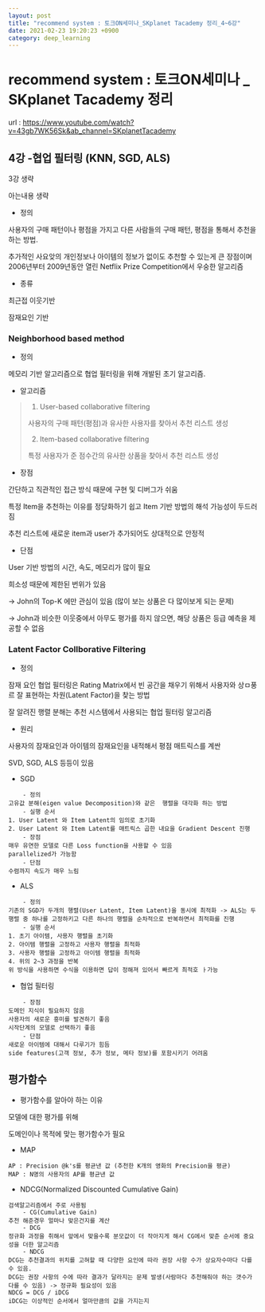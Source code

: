 ```yaml
---
layout: post
title: "recommend system : 토크ON세미나_SKplanet Tacademy 정리_4~6강"
date: 2021-02-23 19:20:23 +0900
category: deep_learning
---
```

# recommend system : 토크ON세미나 _ SKplanet Tacademy 정리
url : https://www.youtube.com/watch?v=43gb7WK56Sk&ab_channel=SKplanetTacademy
## 4강 -협업 필터링 (KNN, SGD, ALS)

3강 생략 

아는내용 생략

- 정의

사용자의 구매 패턴이나 평점을 가지고 다른 사람들의 구매 패턴, 평점을 통해서 추천을 하는 방법.

추가적인 사요앚의 개인정보나 아이템의 정보가 없이도 추천할 수 있는게 큰 장점이며 2006년부터 2009년동안 열린 Netflix Prize Competition에서 우숭한 알고리즘



- 종류

최근접 이웃기반

잠재요인 기반



### Neighborhood based method

- 정의

메모리 기반 알고리즘으로 협업 필터링을 위해 개발된 초기 알고리즘.

- 알고리즘

> 1. User-based collaborative filtering
>
> 사용자의 구매 패턴(평점)과 유사한 사용자를 찾아서 추천 리스트 생성
>
> 2. Item-based collaborative filtering
>
> 특정 사용자가 준 점수간의 유사한 상품을 찾아서 추천 리스트 생성 



- 장점

간단하고 직관적인 접근 방식 때문에 구현 및 디버그가 쉬움

특정 Item을 추천하는 이유를 정당화하기 쉽고 Item 기반 방법의 해석 가능성이 두드러짐

추천 리스트에 새로운 item과  user가 추가되어도 상대적으로 안정적

- 단점

User 기반 방법의 시간, 속도, 메모리가 많이 필요

희소성 때문에 제한된 번위가 있음

-> John의 Top-K 에만 관심이 있음 (많이 보는 상품은 다 많이보게 되는 문제)

-> John과 비슷한 이웃중에서 아무도 평가를 하지 않으면, 해당 상품은 등급 예측을 제공할 수 없음



### Latent Factor Collborative Filtering

- 정의

잠재 요인 협업 필터링은 Rating Matrix에서 빈 공간을 채우기 위해서 사용자와 상ㅁ풍르 잘 표현하는 차원(Latent Factor)을 찾는 방법

잘 알려진 행렬 분해는 추천 시스템에서 사용되는 협업 필터링 알고리즘

- 원리

사용자의 잠재요인과 아이템의 잠재요인을 내적해서 평점 매트릭스를 계싼

SVD, SGD, ALS 등등이 있음 



- SGD

```
	- 정의
고유값 분해(eigen value Decomposition)와 같은  행렬을 대각화 하는 방법
	- 실행 순서
1. User Latent 와 Item Latent의 임의로 초기화
2. User Latent 와 Item Latent를 매트릭스 곱한 내요을 Gradient Descent 진행
	- 장점
매우 유연한 모델로 다른 Loss function을 사용할 수 있음
parallelized가 가능함
	- 단점
수렴까지 속도가 매우 느림
```

- ALS

```
	- 정의
기존의 SGD가 두개의 행렬(User Latent, Item Latent)을 동시에 최적화 -> ALS는 두 행렬 중 하나를 고정하키고 다른 하나의 행렬을 순차적으로 반복하면서 최적화를 진행 
	- 실행 순서
1. 초기 아이템, 사용자 행렬을 초기화
2. 아이템 행렬을 고정하고 사용자 행렬을 최적화 
3. 사용자 행렬을 고정하고 아이템 행렬을 최적화
4. 위의 2~3 과정을 반복
위 방식을 사용하면 수식을 이용하면 답이 정해져 있어서 빠르게 최적호 ㅏ가능
```

- 협업 필터링

```
	- 장점
도메인 지식이 필요하지 않음
사용자의 새로운 흥미를 발견하기 좋음
시작단계의 모델로 선택하기 좋음
	- 단점
새로운 아이템에 대해서 다루기가 힘듬
side features(고객 정보, 추가 정보, 메타 정보)를 포함시키기 어려움
```



## 평가함수

- 평가함수를 알아야 하는 이유

모델에 대한 평가를 위해 

도메인이나 목적에 맞는 평가함수가 필요

- MAP

```
AP : Precision @k's를 평균낸 값 (추천한 K개의 영화의 Precision을 평균)
MAP : N명의 사용자의 AP를 평균낸 값
```

- NDCG(Normalized Discounted Cumulative Gain)

```
검색알고리즘에서 주로 사용됨
	- CG(Cumulative Gain)
추천 해준경우 얼마나 맞은건지를 계산 
	- DCG
정규화 과정을 취해서 앞에서 맞을수록 분모값이 더 작아지게 해서 CG에서 맞춘 순서에 중요성을 더한 알고리즘
	- NDCG
DCG는 추천결과의 위치를 고혀할 때 다양한 요인에 따라 권장 사항 수가 상요자수마다 다를 수 있음.
DCG는 권장 사항의 수에 따라 결과가 달라지는 문제 발생(사람마다 추천해줘야 하는 갯수가 다를 수 있음) -> 정규화 필요성이 있음
NDCG = DCG / iDCG
iDCG는 이상적인 순서에서 얼마만큼의 값을 가지는지
```



